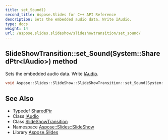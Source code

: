 ```yaml
---
title: set_Sound()
second_title: Aspose.Slides for C++ API Reference
description: Sets the embedded audio data. Write IAudio.
type: docs
weight: 14
url: /aspose.slides.slideshow/slideshowtransition/set_sound/
---
```

## SlideShowTransition::set_Sound(System::SharedPtr\<IAudio\>) method


Sets the embedded audio data. Write [IAudio](../../../aspose.slides/iaudio/).

```cpp
void Aspose::Slides::SlideShow::SlideShowTransition::set_Sound(System::SharedPtr<IAudio> value) override
```

## See Also

* Typedef [SharedPtr](../../../system/sharedptr/)
* Class [IAudio](../../../aspose.slides/iaudio/)
* Class [SlideShowTransition](../)
* Namespace [Aspose::Slides::SlideShow](../../)
* Library [Aspose.Slides](../../../)